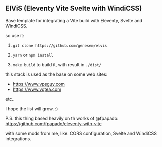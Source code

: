 
## ElViS (Eleventy Vite Svelte with WindiCSS)

Base template for integrating a Vite build with Eleventy, Svelte and WindiCSS.


so use it:

1. `git clone https://github.com/genesem/elvis`

2. `yarn` or `npm install`

3. `make build` to build it, with result in `./dist/`


this stack is used as the base on some web sites:

* https://www.vpsguy.com
* https://www.vgtea.com

etc..

I hope the list will grow. :)

P.S. this thing based heavily on th works of  @fpapado: https://github.com/fpapado/eleventy-with-vite

with some mods from me, like:
CORS configuration, Svelte and WindiCSS integrations.








